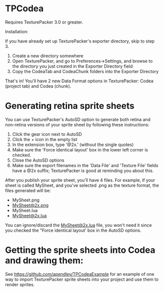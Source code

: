 TPCodea
=======

Requires TexturePacker 3.0 or greater.

Installation:

If you have already set up TexturePacker's exporter directory, skip to step 3. 

1. Create a new directory somewhere
2. Open TexturePacker, and go to Preferences->Settings, and browse to the directory you just created in the Exporter Directory field
3. Copy the CodeaTab and CodeaChunk folders into the Exporter Directory

That's in! You'll have 2 new Data Format options in TexturePacker: Codea (project tab) and Codea (chunk).

Generating retina sprite sheets
=

You can use TexturePacker's AutoSD option to generate both retina and non-retina versions of your sprite sheet by following these instructions:

1. Click the gear icon next to AutoSD
2. Click the + icon in the empty list
3. In the extension box, type '@2x.' (without the single quotes)
4. Make sure the 'Force identical layout' box in the lower left corner is checked.
5. Close the AutoSD options
6. Make sure the export filenames in the 'Data File' and 'Texture File' fields have a @2x suffix; TexturePacker is good at reminding you about this.


After you publish your sprite sheet, you'll have 4 files. For example, if your sheet is called MySheet, and you've selected .png as the texture format, the files generated will be:

* MySheet.png
* MySheet@2x.png
* MySheet.lua
* MySheet@2x.lua

You can ignore/discard the MySheet@2x.lua file, you won't need it since you checked the "Force identical layout' box in the AutoSD options.


Getting the sprite sheets into Codea and drawing them:
=

See https://github.com/apendley/TPCodeaExample for an example of one way to import TexturePacker sprite sheets into your project and use them to render sprites.
